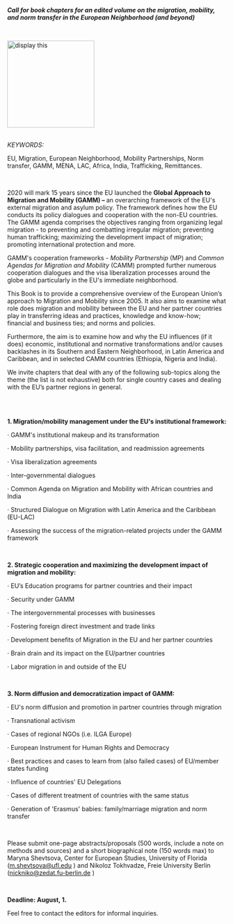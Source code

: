 <p><b><i>Call for book chapters for an edited volume on the migration, mobility, and norm transfer in the European Neighborhood (and beyond)</i></b></p>

<p><br />
<b></b></p>
<img src="https://fra.europa.eu/sites/default/files/styles/fra_large/public/shutterstock_381798661_eu_migration_converted.jpg" alt="display this" width=200 height=200>
<br>
<br>
<p><i>KEYWORDS: </i></p>

<p>EU, Migration, European Neighborhood, Mobility Partnerships, Norm transfer, GAMM, MENA, LAC, Africa, India, Trafficking, Remittances.</p>
<br>
<p>2020 will mark 15 years since the EU launched the <b>Global Approach to Migration and Mobility (GAMM) – </b>an overarching framework of the EU's external migration and asylum policy. The framework defines how the EU conducts its policy dialogues and cooperation with the non-EU countries. The GAMM agenda comprises the objectives ranging from organizing legal migration - to preventing and combatting irregular migration; preventing human trafficking; maximizing the development impact of migration; promoting international protection and more. </p>

<p>GAMM's cooperation frameworks - <i>Mobility Partnership</i> (MP) and <i>Common Agendas for Migration and Mobility</i> (CAMM) prompted further numerous cooperation dialogues and the visa liberalization processes around the globe and particularly in the EU's immediate neighborhood. </p>

<p>This Book is to provide a comprehensive overview of the European Union’s approach to Migration and Mobility since 2005. It also aims to examine what role does migration and mobility between the EU and her partner countries play in transferring ideas and practices, knowledge and know-how; financial and business ties; and norms and policies. </p>

<p>Furthermore, the aim is to examine how and why the EU influences (if it does) economic, institutional and normative transformations and/or causes backlashes in its Southern and Eastern Neighborhood, in Latin America and Caribbean, and in selected CAMM countries (Ethiopia, Nigeria and India). </p>

<p>We invite chapters that deal with any of the following sub-topics along the theme (the list is not exhaustive) both for single country cases and dealing with the EU’s partner regions in general. </p>
<br>
<br>
<p><b>1. Migration/mobility management under the EU's institutional framework: </b></p>

<p>· GAMM's institutional makeup and its transformation </p>

<p>· Mobility partnerships, visa facilitation, and readmission agreements </p>

<p>· Visa liberalization agreements </p>

<p>· Inter-governmental dialogues </p>

<p>· Common Agenda on Migration and Mobility with African countries and India </p>

<p>· Structured Dialogue on Migration with Latin America and the Caribbean (EU-LAC) </p>

<p>· Assessing the success of the migration-related projects under the GAMM framework </p>

<br>
<p><b>2. Strategic cooperation and maximizing the development impact of migration and mobility:</b></p>

<p>· EU’s Education programs for partner countries and their impact </p>

<p>· Security under GAMM </p>

<p>· The intergovernmental processes with businesses </p>

<p>· Fostering foreign direct investment and trade links</p>

<p>· Development benefits of Migration in the EU and her partner countries</p>

<p>· Brain drain and its impact on the EU/partner countries </p>

<p>· Labor migration in and outside of the EU</p>

<br>
<p><b>3. Norm diffusion and democratization impact of GAMM: </b></p>

<p>· EU's norm diffusion and promotion in partner countries through migration </p>

<p>· Transnational activism </p>

<p>· Cases of regional NGOs (i.e. ILGA Europe) </p>

<p>· European Instrument for Human Rights and Democracy </p>

<p>· Best practices and cases to learn from (also failed cases) of EU/member states funding</p>

<p>· Influence of countries' EU Delegations </p>

<p>· Cases of different treatment of countries with the same status </p>

<p>· Generation of 'Erasmus' babies: family/marriage migration and norm transfer </p>

<br>
<p>Please submit one-page abstracts/proposals (500 words, include a note on methods and sources) and a short biographical note (150 words max) to Maryna Shevtsova, Center for European Studies, University of Florida (<a href="mailto:m.shevtsova@ufl.edu" target="_blank">m.shevtsova@ufl.edu</a> ) and Nikoloz Tokhvadze, Freie University Berlin (<a href="mailto:nickniko@zedat.fu-berlin.de" target="_blank">nickniko@zedat.fu-berlin.de</a> ) </p>

<br>
<p><b>Deadline: August, 1. </b></p>

<p>Feel free to contact the editors for informal inquiries. </p>
